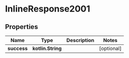 
# InlineResponse2001

## Properties
Name | Type | Description | Notes
------------ | ------------- | ------------- | -------------
**success** | **kotlin.String** |  |  [optional]



